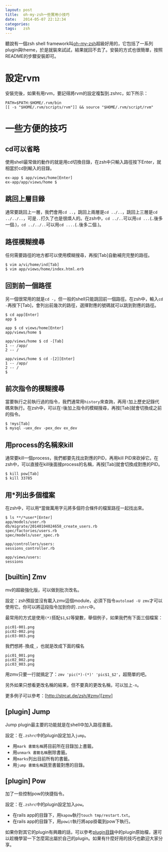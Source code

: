 ```yaml
---
layout: post
title:  oh-my-zsh一些實用小技巧
date:   2014-05-07 22:12:34
categories:
tags:   zsh
---
```


聽說有一個zsh shell framework叫[oh-my-zsh][oh_my_zsh]超級好用的，它包括了一系列plugin與theme，於是就裝來試試，結果就回不去了。安裝的方式也很簡單，按照README的步驟安裝即可。

[oh_my_zsh]: https://github.com/robbyrussell/oh-my-zsh

# 設定rvm

安裝完後，如果有用rvm，要記得將rvm的設定複製到.zshrc，如下所示：

    PATH=$PATH:$HOME/.rvm/bin
    [[ -s "$HOME/.rvm/scripts/rvm"]] && source "$HOME/.rvm/script/rvm"

# 一些方便的技巧

## cd可以省略

使用shell最常做的動作的就是用cd切換目錄，在zsh中只輸入路徑按下Enter，就相當於cd到輸入的目錄。

    ex-app $ app/views/home[Enter]
    ex-app/app/views/home $

## 跳回上層目錄

通常要跳回上一層，我們會用`cd ..`，跳回上兩層是`cd ../..`，跳回上三層是`cd ../../..`，可是`..`打久了也是很煩人的。在zsh中，`cd ../..`可以用`cd ...`(..後多一個.)，`cd ../../..`可以用`cd ....`(..後多二個.)。

## 路徑模糊搜尋

任何需要路徑的地方都可以使用模糊搜尋，再按[Tab]自動補完完整的路徑。

    $ vim a/vi/home/ind[Tab]
    $ vim app/views/home/index.html.erb

## 回到前一個路徑

另一個很常用的就是`cd -`，但一般的shell只能跳回前一個路徑。在zsh中，輸入`cd -`再按下[Tab]，會列出前幾次的路徑，選擇對應的號碼就可以跳到對應的路徑。

    $ cd app[Enter]
    app $

    app $ cd views/home[Enter]
    app/views/home $

    app/views/home $ cd -[Tab]
    1 -- /app/
    2 -- /

    app/views/home $ cd -[2][Enter]
    1 -- /app/
    2 -- /
    $

## 前次指令的模糊搜尋

當要執行之前執行過的指令，我們通常用`history`來查詢，再用`!`加上歷史記錄代碼來執行。在zsh中，可以在`!`後加上指令的模糊搜尋，再按[Tab]就會切換成之前的指令。

    $ !mys[Tab]
    $ mysql -uex_dev -pex_dev ex_dev

## 用process的名稱來kill

通常要kill一個process，我們都要先找出對應的PID，再用kill PID來砍掉它。在zsh中，可以直接在kill後面接process的名稱，再按[Tab]就會切換成對應的PID。

    $ kill pow[Tab]
    $ kill 33785

## 用*列出多個檔案

在zsh中，可以用*當做萬用字元將多個符合條件的檔案路徑一起找出來。

    $ ls **/*user*[Enter]
    app/models/user.rb
    db/migrate/20140104024658_create_users.rb
    spec/factories/users.rb
    spec/models/user_spec.rb

    app/controllers/users:
    sessions_controller.rb

    app/views/users:
    sessions

## [builtin] Zmv

mv的超級強化版，可以做到批次改名。

設定：zsh預設並沒有載入zmv這個module，必須下指令`autoload -U zmv`才可以使用它。你可以將這段指令加到你的`.zshrc`中。

最常用的方式是使用`(*)`搭配`$1`,`$2`等變數，舉個例子，如果我們有下面三個檔案：

    pic01-001.png
    pic02-002.png
    pic03-003.png

我們想將`-`換成`_`，也就是改成下面的檔名

    pic01_001.png
    pic02_002.png
    pic03_003.png

用zmv只要一行就搞定了：`zmv 'pic(*)-(*)' 'pic$1_$2'`，超簡單的吧。

另外如果只想看更改名稱的結果，但不要真的更改名稱，可以加上`-n`。

更多例子可以參考：[http://strcat.de/zsh/#zmv][zmv]

## [plugin] Jump

Jump plugin最主要的功能就是在shell中加入路徑書籤。

設定：在`.zshrc`中的plugin設定加入`jump`。

* 用`mark 書籤名稱`將目前所在目錄加上書籤。
* 用`unmark 書籤名稱`刪除書籤。
* 用`marks`列出目前所有的書籤。
* 用`jump 書籤名稱`跳至書籤對應的目錄。

## [plugin] Pow

加了一些控制pow的快捷指令。

設定：在`.zshrc`中的plugin設定加入`pow`。

* 在rails app的目錄下，用`kapow`執行`touch tmp/restart.txt`。
* 在rails app的目錄下，用`powit`執行將app掛載到pow下執行。

如果你對其它的plugin有興趣的話，可以參考[plugin目錄][plugin_dir]中的plugin原始檔，還可以趁機學習一下怎麼寫出屬於自己的plugin。如果有什麼好用的技巧也歡迎大家分享。

[plugin_dir]: https://github.com/robbyrussell/oh-my-zsh/tree/master/plugins
[zmv]: http://strcat.de/zsh/#zmv
